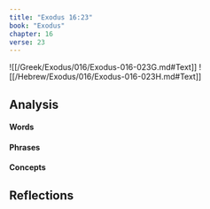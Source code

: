 ```yaml
---
title: "Exodus 16:23"
book: "Exodus"
chapter: 16
verse: 23
---
```

![[/Greek/Exodus/016/Exodus-016-023G.md#Text]]
![[/Hebrew/Exodus/016/Exodus-016-023H.md#Text]]

## Analysis

#### Words

#### Phrases

#### Concepts

## Reflections
